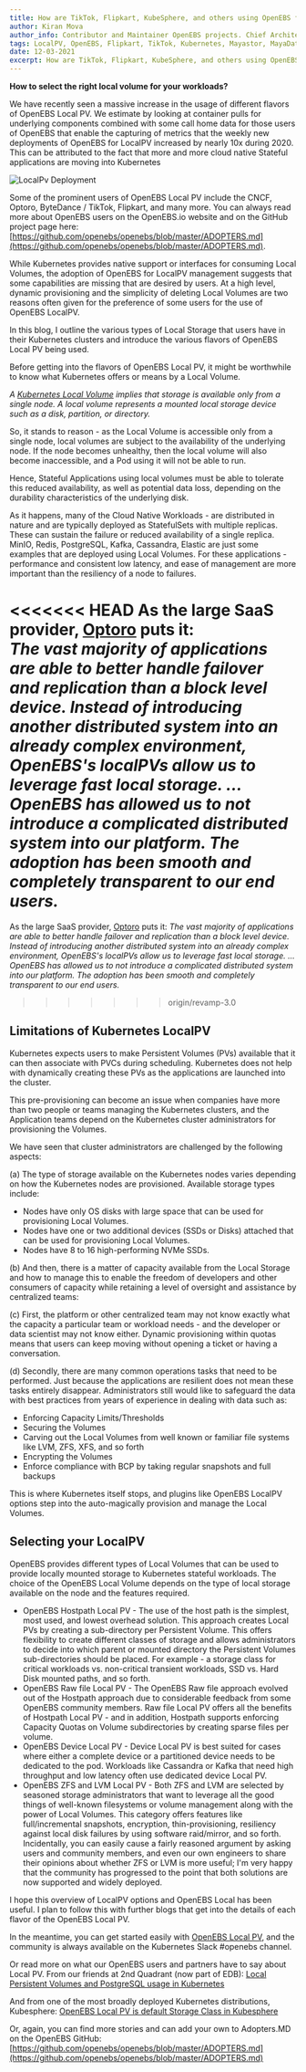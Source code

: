 ```yaml
---
title: How are TikTok, Flipkart, KubeSphere, and others using OpenEBS for Local Volumes
author: Kiran Mova
author_info: Contributor and Maintainer OpenEBS projects. Chief Architect MayaData. Kiran leads overall architecture & is responsible for architecting, solution design & customer adoption of OpenEBS.
tags: LocalPV, OpenEBS, Flipkart, TikTok, Kubernetes, Mayastor, MayaData
date: 12-03-2021
excerpt: How are TikTok, Flipkart, KubeSphere, and others using OpenEBS for Local Volumes
---
```


**How to select the right local volume for your workloads?**

We have recently seen a massive increase in the usage of different flavors of OpenEBS Local PV. We estimate by looking at container pulls for underlying components combined with some call home data for those users of OpenEBS that enable the capturing of metrics that the weekly new deployments of OpenEBS for LocalPV increased by nearly 10x during 2020. This can be attributed to the fact that more and more cloud native Stateful applications are moving into Kubernetes

![LocalPv Deployment](https://admin.mayadata.io/content/images/2021/03/Local-PV-Deployment.PNG)

Some of the prominent users of OpenEBS Local PV include the CNCF, Optoro, ByteDance / TikTok, Flipkart, and many more. You can always read more about OpenEBS users on the OpenEBS.io website and on the GitHub project page here: [https://github.com/openebs/openebs/blob/master/ADOPTERS.md](https://github.com/openebs/openebs/blob/master/ADOPTERS.md).

While Kubernetes provides native support or interfaces for consuming Local Volumes, the adoption of OpenEBS for LocalPV management suggests that some capabilities are missing that are desired by users. At a high level, dynamic provisioning and the simplicity of deleting Local Volumes are two reasons often given for the preference of some users for the use of OpenEBS LocalPV.

In this blog, I outline the various types of Local Storage that users have in their Kubernetes clusters and introduce the various flavors of OpenEBS Local PV being used.

Before getting into the flavors of OpenEBS Local PV, it might be worthwhile to know what Kubernetes offers or means by a Local Volume.

_A [Kubernetes Local Volume](https://kubernetes.io/docs/concepts/storage/volumes/#local) implies that storage is available only from a single node. A local volume represents a mounted local storage device such as a disk, partition, or directory._

So, it stands to reason - as the Local Volume is accessible only from a single node, local volumes are subject to the availability of the underlying node. If the node becomes unhealthy, then the local volume will also become inaccessible, and a Pod using it will not be able to run.

Hence, Stateful Applications using local volumes must be able to tolerate this reduced availability, as well as potential data loss, depending on the durability characteristics of the underlying disk.

As it happens, many of the Cloud Native Workloads - are distributed in nature and are typically deployed as StatefulSets with multiple replicas. These can sustain the failure or reduced availability of a single replica. MinIO, Redis, PostgreSQL, Kafka, Cassandra, Elastic are just some examples that are deployed using Local Volumes. For these applications - performance and consistent low latency, and ease of management are more important than the resiliency of a node to failures.

<<<<<<< HEAD
As the large SaaS provider, [Optoro](https://github.com/openebs/openebs/blob/master/adopters/optoro/README.md) puts it:  
*The vast majority of applications are able to better handle failover and replication than a block level device. Instead of introducing another distributed system into an already complex environment, OpenEBS's localPVs allow us to leverage fast local storage. … OpenEBS has allowed us to not introduce a complicated distributed system into our platform. The adoption has been smooth and completely transparent to our end users.*
=======
As the large SaaS provider, [Optoro](https://github.com/openebs/openebs/blob/master/adopters/optoro/README.md) puts it:
_The vast majority of applications are able to better handle failover and replication than a block level device. Instead of introducing another distributed system into an already complex environment, OpenEBS's localPVs allow us to leverage fast local storage. … OpenEBS has allowed us to not introduce a complicated distributed system into our platform. The adoption has been smooth and completely transparent to our end users._
>>>>>>> origin/revamp-3.0

## Limitations of Kubernetes LocalPV

Kubernetes expects users to make Persistent Volumes (PVs) available that it can then associate with PVCs during scheduling. Kubernetes does not help with dynamically creating these PVs as the applications are launched into the cluster.

This pre-provisioning can become an issue when companies have more than two people or teams managing the Kubernetes clusters, and the Application teams depend on the Kubernetes cluster administrators for provisioning the Volumes.

We have seen that cluster administrators are challenged by the following aspects:

(a) The type of storage available on the Kubernetes nodes varies depending on how the Kubernetes nodes are provisioned. Available storage types include:

- Nodes have only OS disks with large space that can be used for provisioning Local Volumes.
- Nodes have one or two additional devices (SSDs or Disks) attached that can be used for provisioning Local Volumes.
- Nodes have 8 to 16 high-performing NVMe SSDs.

(b) And then, there is a matter of capacity available from the Local Storage and how to manage this to enable the freedom of developers and other consumers of capacity while retaining a level of oversight and assistance by centralized teams:

(c) First, the platform or other centralized team may not know exactly what the capacity a particular team or workload needs - and the developer or data scientist may not know either. Dynamic provisioning within quotas means that users can keep moving without opening a ticket or having a conversation.

(d) Secondly, there are many common operations tasks that need to be performed. Just because the applications are resilient does not mean these tasks entirely disappear. Administrators still would like to safeguard the data with best practices from years of experience in dealing with data such as:

- Enforcing Capacity Limits/Thresholds
- Securing the Volumes
- Carving out the Local Volumes from well known or familiar file systems like LVM, ZFS, XFS, and so forth
- Encrypting the Volumes
- Enforce compliance with BCP by taking regular snapshots and full backups

This is where Kubernetes itself stops, and plugins like OpenEBS LocalPV options step into the auto-magically provision and manage the Local Volumes.

## Selecting your LocalPV

OpenEBS provides different types of Local Volumes that can be used to provide locally mounted storage to Kubernetes stateful workloads. The choice of the OpenEBS Local Volume depends on the type of local storage available on the node and the features required.

- OpenEBS Hostpath Local PV - The use of the host path is the simplest, most used, and lowest overhead solution. This approach creates Local PVs by creating a sub-directory per Persistent Volume. This offers flexibility to create different classes of storage and allows administrators to decide into which parent or mounted directory the Persistent Volumes sub-directories should be placed. For example - a storage class for critical workloads vs. non-critical transient workloads, SSD vs. Hard Disk mounted paths, and so forth.
- OpenEBS Raw file Local PV - The OpenEBS Raw file approach evolved out of the Hostpath approach due to considerable feedback from some OpenEBS community members. Raw file Local PV offers all the benefits of Hostpath Local PV - and in addition, Hostpath supports enforcing Capacity Quotas on Volume subdirectories by creating sparse files per volume.
- OpenEBS Device Local PV - Device Local PV is best suited for cases where either a complete device or a partitioned device needs to be dedicated to the pod. Workloads like Cassandra or Kafka that need high throughput and low latency often use dedicated device Local PV.
- OpenEBS ZFS and LVM Local PV - Both ZFS and LVM are selected by seasoned storage administrators that want to leverage all the good things of well-known filesystems or volume management along with the power of Local Volumes. This category offers features like full/incremental snapshots, encryption, thin-provisioning, resiliency against local disk failures by using software raid/mirror, and so forth. Incidentally, you can easily cause a fairly reasoned argument by asking users and community members, and even our own engineers to share their opinions about whether ZFS or LVM is more useful; I'm very happy that the community has progressed to the point that both solutions are now supported and widely deployed.

I hope this overview of LocalPV options and OpenEBS Local has been useful. I plan to follow this with further blogs that get into the details of each flavor of the OpenEBS Local PV.

In the meantime, you can get started easily with [OpenEBS Local PV](https://docs.openebs.io/docs/next/overview.html), and the community is always available on the Kubernetes Slack #openebs channel.

Or read more on what our OpenEBS users and partners have to say about Local PV. From our friends at 2nd Quadrant (now part of EDB): [Local Persistent Volumes and PostgreSQL usage in Kubernetes](https://www.2ndquadrant.com/en/blog/local-persistent-volumes-and-postgresql-usage-in-kubernetes/)

And from one of the most broadly deployed Kubernetes distributions, Kubesphere: [OpenEBS Local PV is default Storage Class in Kubesphere](https://github.com/openebs/openebs/tree/master/adopters/kubesphere)

Or, again, you can find more stories and can add your own to Adopters.MD on the OpenEBS GitHub: [https://github.com/openebs/openebs/blob/master/ADOPTERS.md](https://github.com/openebs/openebs/blob/master/ADOPTERS.md)
